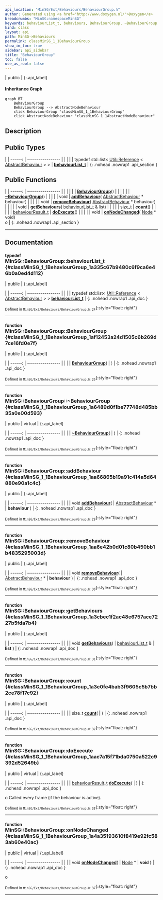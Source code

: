 ```yaml
---
api_location: "MinSG/Ext/Behaviours/BehaviourGroup.h"
author: Generated using <a href="http://www.doxygen.nl/">Doxygen</a>
breadcrumbs: "MinSG:namespaceMinSG"
keywords: behaviourList_t, behaviours, BehaviourGroup, ~BehaviourGroup, addBehaviour, removeBehaviour, getBehaviours, count, doExecute, onNodeChanged
kind: class
layout: api
path: MinSG->Behaviours
permalink: classMinSG_1_1BehaviourGroup
show_in_toc: true
sidebar: api_sidebar
title: "BehaviourGroup"
toc: false
use_as_root: false
---
```


| public |
{:.api_label}

#### Inheritance Graph

```mermaid
graph BT
	BehaviourGroup
	BehaviourGroup --> AbstractNodeBehaviour
	click BehaviourGroup "classMinSG_1_1BehaviourGroup"
	click AbstractNodeBehaviour "classMinSG_1_1AbstractNodeBehaviour"
```

## Description





## Public Types

|
| ------: | ----------------- |
|  | |
| typedef std::list< [Util::Reference](classUtil_1_1Reference) < [AbstractBehaviour](classMinSG_1_1AbstractBehaviour) > > | **[behaviourList_t](#classMinSG_1_1BehaviourGroup_1a335c67b9480c6f9ca6e46b0a0ed4d112)**  |
{: .nohead .nowrap1 .api_section }


## Public Functions

|
| ------: | ----------------- |
|  | |
|  | **[BehaviourGroup](#classMinSG_1_1BehaviourGroup_1af12453a24d1505c6b269d7ce16fd0e7f)**() |
|  | |
|  | **[~BehaviourGroup](#classMinSG_1_1BehaviourGroup_1a6489d0f1be77748d485bb35a0e00d593)**() |
|  | |
| void | **[addBehaviour](#classMinSG_1_1BehaviourGroup_1aa66865b19a91c414a5d64880e90a1c4c)**( [AbstractBehaviour](classMinSG_1_1AbstractBehaviour) * behaviour) |
|  | |
| void | **[removeBehaviour](#classMinSG_1_1BehaviourGroup_1aa6e42b0d01c80b450bb1b4835295003d)**( [AbstractBehaviour](classMinSG_1_1AbstractBehaviour) * behaviour) |
|  | |
| void | **[getBehaviours](#classMinSG_1_1BehaviourGroup_1a3cbec1f2ac48e6757ace7227b5fda7b4)**( [behaviourList_t](classMinSG_1_1BehaviourGroup#classMinSG_1_1BehaviourGroup_1a335c67b9480c6f9ca6e46b0a0ed4d112) & list) |
|  | |
| size_t | **[count](#classMinSG_1_1BehaviourGroup_1a3e0fe4bab3f9605c5b7bb2ce78f17c92)**() |
|  | |
| [behaviourResult_t](classMinSG_1_1Behavior#classMinSG_1_1Behavior_1afbd60a8df73dc581d2d00a1483f630ef) | **[doExecute](#classMinSG_1_1BehaviourGroup_1aac7a15f71bda0750a522c9392d52649b)**() |
|  | |
| void | **[onNodeChanged](#classMinSG_1_1BehaviourGroup_1a4a35193610f8419e92fc583ab60e40ac)**( [Node](classMinSG_1_1Node) * void) <br/> o |
{: .nohead .nowrap1 .api_section }


-------------------------------------------------------------------

## Documentation

### <small>typedef</small><br/> MinSG::BehaviourGroup::behaviourList_t {#classMinSG_1_1BehaviourGroup_1a335c67b9480c6f9ca6e46b0a0ed4d112}

| public |
{:.api_label}

|
| ------: | ----------------- |
|  |
| typedef std::list< [Util::Reference](classUtil_1_1Reference) < [AbstractBehaviour](classMinSG_1_1AbstractBehaviour) > > **[behaviourList_t](#classMinSG_1_1BehaviourGroup_1a335c67b9480c6f9ca6e46b0a0ed4d112)**  |
{: .nohead .nowrap1 .api_doc }





<sub>Defined in `MinSG/Ext/Behaviours/BehaviourGroup.h:24`</sub>{:style="float: right"}

-------------------------------------------------------------------

### <small>function</small><br/> MinSG::BehaviourGroup::BehaviourGroup {#classMinSG_1_1BehaviourGroup_1af12453a24d1505c6b269d7ce16fd0e7f}

| public |
{:.api_label}

|
| ------: | ----------------- |
|  |
|  **[BehaviourGroup](#classMinSG_1_1BehaviourGroup_1af12453a24d1505c6b269d7ce16fd0e7f)**( |  ) |
{: .nohead .nowrap1 .api_doc }





<sub>Defined in `MinSG/Ext/Behaviours/BehaviourGroup.h:26`</sub>{:style="float: right"}

-------------------------------------------------------------------

### <small>function</small><br/> MinSG::BehaviourGroup::~BehaviourGroup {#classMinSG_1_1BehaviourGroup_1a6489d0f1be77748d485bb35a0e00d593}

| public | virtual |
{:.api_label}

|
| ------: | ----------------- |
|  |
|  **[~BehaviourGroup](#classMinSG_1_1BehaviourGroup_1a6489d0f1be77748d485bb35a0e00d593)**( |  ) |
{: .nohead .nowrap1 .api_doc }





<sub>Defined in `MinSG/Ext/Behaviours/BehaviourGroup.h:27`</sub>{:style="float: right"}

-------------------------------------------------------------------

### <small>function</small><br/> MinSG::BehaviourGroup::addBehaviour {#classMinSG_1_1BehaviourGroup_1aa66865b19a91c414a5d64880e90a1c4c}

| public |
{:.api_label}

|
| ------: | ----------------- |
|  |
| void **[addBehaviour](#classMinSG_1_1BehaviourGroup_1aa66865b19a91c414a5d64880e90a1c4c)**( |  [AbstractBehaviour](classMinSG_1_1AbstractBehaviour) * | **behaviour** ) |
{: .nohead .nowrap1 .api_doc }





<sub>Defined in `MinSG/Ext/Behaviours/BehaviourGroup.h:29`</sub>{:style="float: right"}

-------------------------------------------------------------------

### <small>function</small><br/> MinSG::BehaviourGroup::removeBehaviour {#classMinSG_1_1BehaviourGroup_1aa6e42b0d01c80b450bb1b4835295003d}

| public |
{:.api_label}

|
| ------: | ----------------- |
|  |
| void **[removeBehaviour](#classMinSG_1_1BehaviourGroup_1aa6e42b0d01c80b450bb1b4835295003d)**( |  [AbstractBehaviour](classMinSG_1_1AbstractBehaviour) * | **behaviour** ) |
{: .nohead .nowrap1 .api_doc }





<sub>Defined in `MinSG/Ext/Behaviours/BehaviourGroup.h:30`</sub>{:style="float: right"}

-------------------------------------------------------------------

### <small>function</small><br/> MinSG::BehaviourGroup::getBehaviours {#classMinSG_1_1BehaviourGroup_1a3cbec1f2ac48e6757ace7227b5fda7b4}

| public |
{:.api_label}

|
| ------: | ----------------- |
|  |
| void **[getBehaviours](#classMinSG_1_1BehaviourGroup_1a3cbec1f2ac48e6757ace7227b5fda7b4)**( |  [behaviourList_t](classMinSG_1_1BehaviourGroup#classMinSG_1_1BehaviourGroup_1a335c67b9480c6f9ca6e46b0a0ed4d112) & | **list** ) |
{: .nohead .nowrap1 .api_doc }





<sub>Defined in `MinSG/Ext/Behaviours/BehaviourGroup.h:31`</sub>{:style="float: right"}

-------------------------------------------------------------------

### <small>function</small><br/> MinSG::BehaviourGroup::count {#classMinSG_1_1BehaviourGroup_1a3e0fe4bab3f9605c5b7bb2ce78f17c92}

| public |
{:.api_label}

|
| ------: | ----------------- |
|  |
| size_t **[count](#classMinSG_1_1BehaviourGroup_1a3e0fe4bab3f9605c5b7bb2ce78f17c92)**( |  ) |
{: .nohead .nowrap1 .api_doc }





<sub>Defined in `MinSG/Ext/Behaviours/BehaviourGroup.h:32`</sub>{:style="float: right"}

-------------------------------------------------------------------

### <small>function</small><br/> MinSG::BehaviourGroup::doExecute {#classMinSG_1_1BehaviourGroup_1aac7a15f71bda0750a522c9392d52649b}

| public | virtual |
{:.api_label}

|
| ------: | ----------------- |
|  |
| [behaviourResult_t](classMinSG_1_1Behavior#classMinSG_1_1Behavior_1afbd60a8df73dc581d2d00a1483f630ef) **[doExecute](#classMinSG_1_1BehaviourGroup_1aac7a15f71bda0750a522c9392d52649b)**( |  ) |
{: .nohead .nowrap1 .api_doc }



o Called every frame (if the behaviour is active).



<sub>Defined in `MinSG/Ext/Behaviours/BehaviourGroup.h:35`</sub>{:style="float: right"}

-------------------------------------------------------------------

### <small>function</small><br/> MinSG::BehaviourGroup::onNodeChanged {#classMinSG_1_1BehaviourGroup_1a4a35193610f8419e92fc583ab60e40ac}

| public | virtual |
{:.api_label}

|
| ------: | ----------------- |
|  |
| void **[onNodeChanged](#classMinSG_1_1BehaviourGroup_1a4a35193610f8419e92fc583ab60e40ac)**( |  [Node](classMinSG_1_1Node) * | **void** ) |
{: .nohead .nowrap1 .api_doc }

o





<sub>Defined in `MinSG/Ext/Behaviours/BehaviourGroup.h:37`</sub>{:style="float: right"}

-------------------------------------------------------------------

